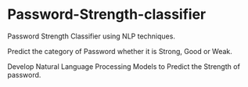 # Password-Strength-classifier
Password Strength Classifier using NLP techniques.

Predict the category of Password whether it is Strong, Good or Weak.

Develop Natural Language Processing Models to Predict the Strength of password.

